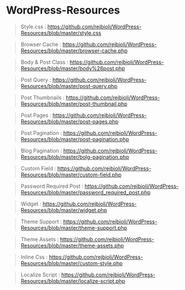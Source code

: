 # WordPress-Resources

> Style.css :  https://github.com/rejbioli/WordPress-Resources/blob/master/style.css

> Browser Cache :  https://github.com/rejbioli/WordPress-Resources/blob/master/browser-cache.php

> Body & Post Class :  https://github.com/rejbioli/WordPress-Resources/blob/master/body%26post.php

> Post Query :  https://github.com/rejbioli/WordPress-Resources/blob/master/post-query.php

> Post Thumbnails :  https://github.com/rejbioli/WordPress-Resources/blob/master/post-thumbnail.php

> Post Pages :  https://github.com/rejbioli/WordPress-Resources/blob/master/post-pages.php

> Post Pagination :  https://github.com/rejbioli/WordPress-Resources/blob/master/post-pagination.php

> Blog Pagination :  https://github.com/rejbioli/WordPress-Resources/blob/master/bolg-pagination.php

> Custom Field :  https://github.com/rejbioli/WordPress-Resources/blob/master/custom-field.php

> Password Required Post :  https://github.com/rejbioli/WordPress-Resources/blob/master/password_required_post.php

> Widget :  https://github.com/rejbioli/WordPress-Resources/blob/master/widget.php

> Theme Support :  https://github.com/rejbioli/WordPress-Resources/blob/master/theme-support.php

> Theme Assets :  https://github.com/rejbioli/WordPress-Resources/blob/master/theme-assets.php

> Inline Css :  https://github.com/rejbioli/WordPress-Resources/blob/master/custom-style.php

> Localize Script :  https://github.com/rejbioli/WordPress-Resources/blob/master/localize-script.php


